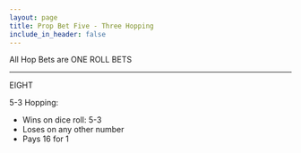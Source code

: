 ```yaml
---
layout: page
title: Prop Bet Five - Three Hopping
include_in_header: false
---
```

All Hop Bets are ONE ROLL BETS

---
EIGHT

5-3 Hopping:

- Wins on dice roll: 5-3
- Loses on any other number
- Pays 16 for 1